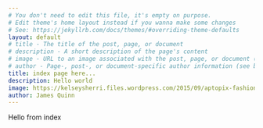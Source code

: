 ```yaml
---
# You don't need to edit this file, it's empty on purpose.
# Edit theme's home layout instead if you wanna make some changes
# See: https://jekyllrb.com/docs/themes/#overriding-theme-defaults
layout: default
# title - The title of the post, page, or document
# description - A short description of the page's content
# image - URL to an image associated with the post, page, or document (e.g., /assets/page-pic.jpg)
# author - Page-, post-, or document-specific author information (see below)
title: index page here...
description: Hello world
image: https://kelseysherri.files.wordpress.com/2015/09/aptopix-fashion-theyskens-theory-fall-2012-backstage.jpg
author: James Quinn
---
```

Hello from index
